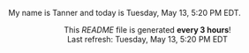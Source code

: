 My name is Tanner and today is Tuesday, May 13, 5:20 PM EDT.

<p align="center">This <i>README</i> file is generated <b>every 3 hours</b>!</br>Last refresh: Tuesday, May 13, 5:20 PM EDT<br /></p>
